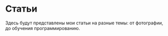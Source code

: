# Статьи

Здесь будут представлены мои статьи на разные темы: от фотографии, до обучения программированию.
